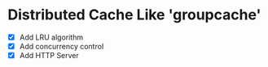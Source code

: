 # Distributed Cache Like 'groupcache'

+ [x] Add LRU algorithm
+ [x] Add concurrency control
+ [x] Add HTTP Server

